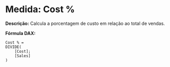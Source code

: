 # Medida: Cost %

**Descrição:** Calcula a porcentagem de custo em relação ao total de vendas.

**Fórmula DAX:**
```DAX
Cost % = 
DIVIDE(
    [Cost];
    [Sales]
)
